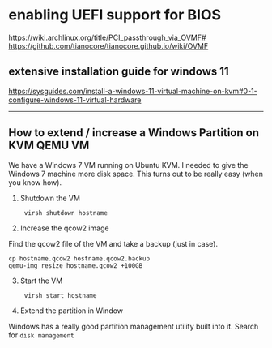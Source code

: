 # enabling UEFI support for BIOS

https://wiki.archlinux.org/title/PCI_passthrough_via_OVMF#
https://github.com/tianocore/tianocore.github.io/wiki/OVMF

## extensive installation guide for windows 11
https://sysguides.com/install-a-windows-11-virtual-machine-on-kvm#0-1-configure-windows-11-virtual-hardware

---
  
## How to extend / increase a Windows Partition on KVM QEMU VM

We have a Windows 7 VM running on Ubuntu KVM. I needed to give the Windows 7 machine more disk space. This turns out to be really easy (when you know how).

1. Shutdown the VM

        virsh shutdown hostname

2. Increase the qcow2 image

Find the qcow2 file of the VM and take a backup (just in case).

    cp hostname.qcow2 hostname.qcow2.backup
    qemu-img resize hostname.qcow2 +100GB
    
3. Start the VM

        virsh start hostname

4. Extend the partition in Window

Windows has a really good partition management utility built into it. Search for `disk management`

